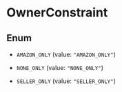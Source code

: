 
# OwnerConstraint

## Enum


* `AMAZON_ONLY` (value: `"AMAZON_ONLY"`)

* `NONE_ONLY` (value: `"NONE_ONLY"`)

* `SELLER_ONLY` (value: `"SELLER_ONLY"`)



